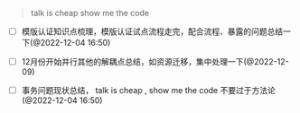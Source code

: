 > talk is cheap show me the code


- [ ] 模版认证知识点梳理，模版认证试点流程走完，配合流程、暴露的问题总结一下(@2022-12-04 16:50)
- [ ] 12月份开始并行其他的解耦点总结，如资源迁移，集中处理一下(@2022-12-09)
- [ ] 事务问题现状总结， talk is cheap , show me the code 不要过于方法论(@2022-12-04 16:50)


